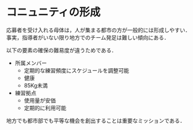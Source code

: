 # コニュニティの形成

応募者を受け入れる母体は，人が集まる都市の方が一般的には形成しやすい．
事実，指導者がいない限り地方でのチーム発足は難しい傾向にある．

以下の要素の確保の難易度が違うためである．

- 所属メンバー
  - 定期的な練習頻度にスケジュールを調整可能
  - 健康
  - 85Kg未満
- 練習拠点
  - 使用量が安価
  - 定期的に利用可能

地方でも都市部でも平等な機会を創出することは重要なミッションである．